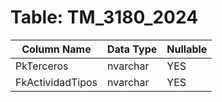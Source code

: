 # Table: TM_3180_2024

| Column Name | Data Type | Nullable |
|-------------|-----------|----------|
| PkTerceros | nvarchar | YES |
| FkActividadTipos | nvarchar | YES |
